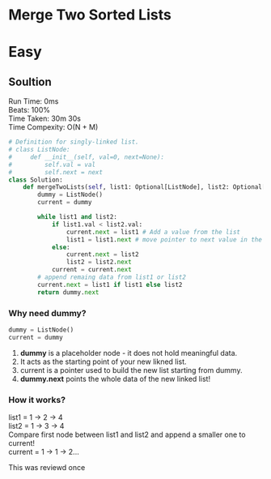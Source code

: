 Merge Two Sorted Lists
=========
# Easy
## Soultion
Run Time: 0ms      
Beats: 100%      
Time Taken: 30m 30s      
Time Compexity: O(N + M)    

``` python
# Definition for singly-linked list.
# class ListNode:
#     def __init__(self, val=0, next=None):
#         self.val = val
#         self.next = next
class Solution:
    def mergeTwoLists(self, list1: Optional[ListNode], list2: Optional[ListNode]) -> Optional[ListNode]:
        dummy = ListNode()
        current = dummy

        while list1 and list2:
            if list1.val < list2.val:
                current.next = list1 # Add a value from the list
                list1 = list1.next # move pointer to next value in the list
            else:
                current.next = list2
                list2 = list2.next
            current = current.next
        # append remaing data from list1 or list2
        current.next = list1 if list1 else list2
        return dummy.next
```
### Why need dummy?
```python
dummy = ListNode()
current = dummy
```
1. **dummy** is a placeholder node - it does not hold meaningful data.   
2. It acts as the starting point of your new likned list.   
3. current is a pointer used to build the new list starting from dummy.
4. **dummy.next** points the whole data of the new linked list!

### How it works?
list1 = 1 -> 2 -> 4   
list2 = 1 -> 3 -> 4   
Compare first node between list1 and list2 and append a smaller one to current!    
current = 1 -> 1 -> 2...  

This was reviewd once

